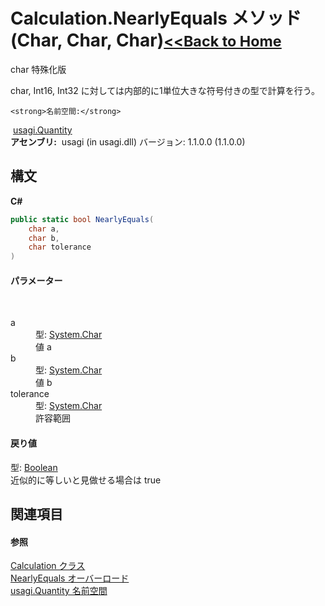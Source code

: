 # Calculation.NearlyEquals メソッド (Char, Char, Char)<small>[<<Back to Home](https://github.com/usagi/usagi.cs/blob/master/Help/Home.md)</small> 

char 特殊化版 

char, Int16, Int32 に対しては内部的に1単位大きな符号付きの型で計算を行う。


    <strong>名前空間:</strong>
&nbsp;<a href="N_usagi_Quantity.md">usagi.Quantity</a><br /><strong>アセンブリ:</strong>
&nbsp;usagi (in usagi.dll) バージョン: 1.1.0.0 (1.1.0.0)

## 構文

**C#**<br />
``` C#
public static bool NearlyEquals(
	char a,
	char b,
	char tolerance
)
```


#### パラメーター
&nbsp;<dl><dt>a</dt><dd>型: <a href="http://msdn2.microsoft.com/ja-jp/library/k493b04s" target="_blank">System.Char</a><br />値 a</dd><dt>b</dt><dd>型: <a href="http://msdn2.microsoft.com/ja-jp/library/k493b04s" target="_blank">System.Char</a><br />値 b</dd><dt>tolerance</dt><dd>型: <a href="http://msdn2.microsoft.com/ja-jp/library/k493b04s" target="_blank">System.Char</a><br />許容範囲</dd></dl>

#### 戻り値
型: <a href="http://msdn2.microsoft.com/ja-jp/library/a28wyd50" target="_blank">Boolean</a><br />近似的に等しいと見做せる場合は true

## 関連項目


#### 参照
<a href="T_usagi_Quantity_Calculation.md">Calculation クラス</a><br /><a href="Overload_usagi_Quantity_Calculation_NearlyEquals.md">NearlyEquals オーバーロード</a><br /><a href="N_usagi_Quantity.md">usagi.Quantity 名前空間</a><br />